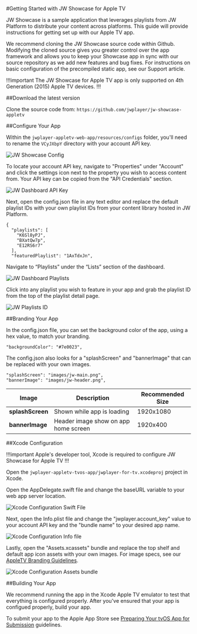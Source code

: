 #Getting Started with JW Showcase for Apple TV

JW Showcase is a sample application that leverages playlists from JW Platform to distribute your content across platforms. This guide will provide instructions for getting set up with our Apple TV app.

We recommend cloning the JW Showcase source code within Github. Modifying the cloned source gives you greater control over the app framework and allows you to keep your Showcase app in sync with our source repository as we add new features and bug fixes. For instructions on basic configuration of the precompiled static app, see our Support article.

!!!important
The JW Showcase for Apple TV app is only supported on 4th Generation (2015) Apple TV devices.
!!!

##Download the latest version

Clone the source code from: `https://github.com/jwplayer/jw-showcase-appletv`

##Configure Your App

Within the `jwplayer-appletv-web-app/resources/configs` folder, you'll need to rename the `VCyJXbpY` directory with your account API key.

![JW Showcase Config](/images/appletv-configs.png)

To locate your account API key, navigate to "Properties" under "Account" and click the settings icon next to the property you wish to access content from. Your API key can be copied from the "API Credentials" section.

![JW Dashboard API Key](/images/account-api-key.png)

Next, open the config.json file in any text editor and replace the default playlist IDs with your own playlist IDs from your content library hosted in JW Platform.

    {
	  "playlists": [
	    "K6Sl8yPJ",
	    "BXatQw7p",
	    "E12RS6r7"
	  ],
	  "featuredPlaylist": "1AxTdxJn",


Navigate to “Playlists” under the “Lists” section of the dashboard.

![JW Dashboard Playlists](/images/dashboard-playlists.png)

Click into any playlist you wish to feature in your app and grab the playlist ID from the top of the playlist detail page.

![JW Playlists ID](/images/playlist-id.png)

##Branding Your App

In the config.json file, you can set the background color of the app, using a hex value, to match your branding. 

``` 
"backgroundColor": "#7e0023",
```

The config.json also looks for a "splashScreen" and "bannerImage" that can be replaced with your own images.

```
"splashScreen": "images/jw-main.png",
"bannerImage": "images/jw-header.png",
```

Image | Description | Recommended Size
------------ | ------------- | -------------
**splashScreen** | Shown while app is loading | 1920x1080
**bannerImage** | Header image show on app home screen | 1920x400

##Xcode Configuration

!!!important
Apple's developer tool, Xcode is required to configure JW Showcase for Apple TV
!!!

Open the `jwplayer-appletv-tvos-app/jwplayer-for-tv.xcodeproj` project in Xcode.

Open the AppDelegate.swift file and change the baseURL variable to your web app server location.

![Xcode Configuration Swift File](/images/xcode-swift-file.png)

Next, open the Info.plist file and change the "jwplayer.account_key" value to your account API key and the "bundle name" to your desired app name.

![Xcode Configuration Info file](/images/xcode-info-file.png)

Lastly, open the "Assets.xcassets" bundle and replace the top shelf and default app icon assets with your own images. For image specs, see our [AppleTV Branding Guidelines](https://github.com/jwplayer/jw-showcase-appletv/blob/master/jwplayer-appletv-app-branding.pdf).

![Xcode Configuration Assets bundle](/images/xcode-assets-bundle.png)

##Building Your App

We recommend running the app in the Xcode Apple TV emulator to test that everything is configured properly. After you've ensured that your app is configued properly, build your app.

To submit your app to the Apple App Store see [Preparing Your tvOS App for Submission](https://developer.apple.com/tvos/submit/) guidelines.

